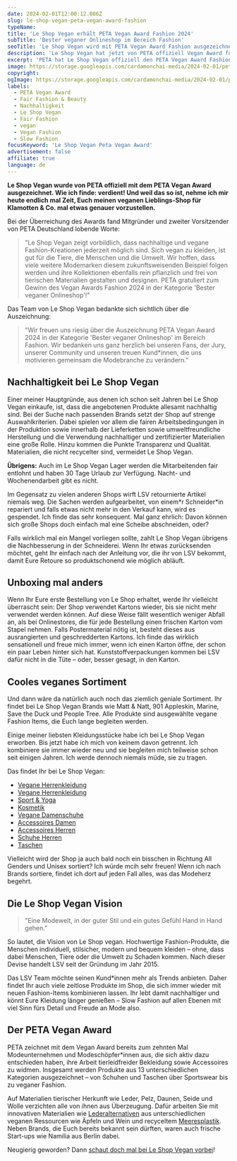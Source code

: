 ```yaml
---
date: 2024-02-01T12:00:12.086Z
slug: le-shop-vegan-peta-vegan-award-fashion
typeName:
title: 'Le Shop Vegan erhält PETA Vegan Award Fashion 2024'
subTitle: 'Bester veganer Onlineshop im Bereich Fashion'
seoTitle: 'Le Shop Vegan wird mit PETA Vegan Award Fashion ausgezeichnet'
description: 'Le Shop Vegan hat jetzt von PETA offiziell Vegan Award für den Bereich Fashion erhalten. Holt Euch hier spannende Insights!'
excerpt: 'PETA hat Le Shop Vegan offiziell den PETA Vegan Award Fashion verliehen. Ich nehme das heute zum Anlass, Euch meinen veganen Lieblingsshop für faire Slow Fashion endlich mal genauer vorzustellen und zu erzählen, was genau hinter dem Namen und dem Onlinestore steckt.'
image: https://storage.googleapis.com/cardamonchai-media/2024-02-01/peta-vegan-award-soundsvegan-com-jpg-imagine-080808_4b1950_1024_768/640.webp
copyright:
ogImage: https://storage.googleapis.com/cardamonchai-media/2024-02-01/peta-vegan-award-soundsvegan-com-og-jpg-imagine-080808_471852_1200_628/640.webp
labels:
  - PETA Vegan Award
  - Fair Fashion & Beauty
  - Nachhaltigkeit
  - Le Shop Vegan
  - Fair Fashion
  - vegan
  - Vegan Fashion
  - Slow Fashion
focusKeyword: 'Le Shop Vegan Peta Vegan Award'
advertisement: false
affiliate: true
language: de
---
```


**Le Shop Vegan wurde von PETA offiziell mit dem PETA Vegan Award ausgezeichnet. Wie ich finde: verdient! Und weil das so ist, nehme ich mir heute endlich mal Zeit, Euch meinen veganen Lieblings-Shop für Klamotten & Co. mal etwas genauer vorzustellen.**

Bei der Überreichung des Awards fand Mitgründer und zweiter Vorsitzender von PETA Deutschland lobende Worte:

> "Le Shop Vegan zeigt vorbildlich, dass nachhaltige und vegane Fashion-Kreationen jederzeit möglich sind. Sich vegan zu kleiden, ist gut für die Tiere, die Menschen und die Umwelt. Wir hoffen, dass viele weitere Modemarken diesem zukunftsweisenden Beispiel folgen werden und ihre Kollektionen ebenfalls rein pflanzlich und frei von tierischen Materialien gestalten und designen. PETA gratuliert zum Gewinn des Vegan Awards Fashion 2024 in der Kategorie 'Bester veganer Onlineshop'!"

Das Team von Le Shop Vegan bedankte sich sichtlich über die Auszeichnung:

> "Wir freuen uns riesig über die Auszeichnung PETA Vegan Award 2024 in der Kategorie 'Bester veganer Onlineshop' im Bereich Fashion. Wir bedanken uns ganz herzlich bei unseren Fans, der Jury, unserer Community und unseren treuen Kund\*innen, die uns motivieren gemeinsam die Modebranche zu verändern."

## Nachhaltigkeit bei Le Shop Vegan

Einer meiner Hauptgründe, aus denen ich schon seit Jahren bei Le Shop Vegan einkaufe, ist, dass die angebotenen Produkte allesamt nachhaltig sind. Bei der Suche nach passenden Brands setzt der Shop auf strenge Auswahlkriterien. Dabei spielen vor allem die fairen Arbeitsbedingungen in der Produktion sowie innerhalb der Lieferketten sowie umweltfreundliche Herstellung und die Verwendung nachhaltiger und zertifizierter Materialien eine große Rolle. Hinzu kommen die Punkte Transparenz und Qualität. Materialien, die nicht recycelter sind, vermeidet Le Shop Vegan.

**Übrigens:** Auch im Le Shop Vegan Lager werden die Mitarbeitenden fair entlohnt und haben 30 Tage Urlaub zur Verfügung. Nacht- und Wochenendarbeit gibt es nicht.

Im Gegensatz zu vielen anderen Shops wirft LSV retournierte Artikel niemals weg. Die Sachen werden aufgearbeitet, von einem\*r Schneider\*in repariert und falls etwas nicht mehr in den Verkauf kann, wird es gespendet. Ich finde das sehr konsequent. Mal ganz ehrlich: Davon können sich große Shops doch einfach mal eine Scheibe abschneiden, oder?

Falls wirklich mal ein Mangel vorliegen sollte, zahlt Le Shop Vegan übrigens die Nachbesserung in der Schneiderei. Wenn Ihr etwas zurücksenden möchtet, geht Ihr einfach nach der Anleitung vor, die ihr von LSV bekommt, damit Eure Retoure so produktschonend wie möglich abläuft.

## Unboxing mal anders

Wenn Ihr Eure erste Bestellung von Le Shop erhaltet, werde Ihr vielleicht überrascht sein: Der Shop verwendet Kartons wieder, bis sie nicht mehr verwendet werden können. Auf diese Weise fällt wesentlich weniger Abfall an, als bei Onlinestores, die für jede Bestellung einen frischen Karton vom Stapel nehmen. Falls Postermaterial nötig ist, besteht dieses aus ausrangierten und geschredderten Kartons. Ich finde das wirklich sensationell und freue mich immer, wenn ich einen Karton öffne, der schon ein paar Leben hinter sich hat. Kunststoffverpackungen kommen bei LSV dafür nicht in die Tüte – oder, besser gesagt, in den Karton.

## Cooles veganes Sortiment

Und dann wäre da natürlich auch noch das ziemlich geniale Sortiment. Ihr findet bei Le Shop Vegan Brands wie Matt & Natt, 901 Appleskin, Marine, Save the Duck und People Tree. Alle Produkte sind ausgewählte vegane Fashion Items, die Euch lange begleiten werden.

Einige meiner liebsten Kleidungsstücke habe ich bei Le Shop Vegan erworben. Bis jetzt habe ich mich von keinem davon getrennt. Ich kombiniere sie immer wieder neu und sie begleiten mich teilweise schon seit einigen Jahren. Ich werde dennoch niemals müde, sie zu tragen.

Das findet Ihr bei Le Shop Vegan:

- [Vegane Herrenkleidung](https://assets.ikhnaie.link/click.html?wgcampaignid=1428775&wgprogramid=293410&wgtarget=https://www.le-shop-vegan.de/vegane-damen/kleidung/)
- [Vegane Herrenkleidung](https://assets.ikhnaie.link/click.html?wgcampaignid=1428775&wgprogramid=293410&wgtarget=https://www.le-shop-vegan.de/vegane-herren/kleidung/)
- [Sport & Yoga](https://assets.ikhnaie.link/click.html?wgcampaignid=1428775&wgprogramid=293410&wgtarget=https://www.le-shop-vegan.de/vegane-damen/sport-und-yoga/)
- [Kosmetik](https://assets.ikhnaie.link/click.html?wgcampaignid=1428775&wgprogramid=293410&wgtarget=https://www.le-shop-vegan.de/vegane-damen/kosmetik/)
- [Vegane Damenschuhe](https://assets.ikhnaie.link/click.html?wgcampaignid=1428775&wgprogramid=293410&wgtarget=https://www.le-shop-vegan.de/vegane-damen/schuhe/)
- [Accessoires Damen](https://assets.ikhnaie.link/click.html?wgcampaignid=1428775&wgprogramid=293410&wgtarget=https://www.le-shop-vegan.de/vegane-damen/accessoires/)
- [Accessoires Herren](https://assets.ikhnaie.link/click.html?wgcampaignid=1428775&wgprogramid=293410&wgtarget=https://www.le-shop-vegan.de/vegane-taschen/herrenportemonnaies/)
- [Schuhe Herren](https://assets.ikhnaie.link/click.html?wgcampaignid=1428775&wgprogramid=293410&wgtarget=https://www.le-shop-vegan.de/vegane-herren/schuhe/)
- [Taschen](https://assets.ikhnaie.link/click.html?wgcampaignid=1428775&wgprogramid=293410&wgtarget=https://www.le-shop-vegan.de/vegane-taschen/)

Vielleicht wird der Shop ja auch bald noch ein bisschen in Richtung All Genders und Unisex sortiert? Ich würde mcih sehr freuen! Wenn ich nach Brands sortiere, findet ich dort auf jeden Fall alles, was das Modeherz begehrt.

## Die Le Shop Vegan Vision

> "Eine Modewelt, in der guter Stil und ein gutes Gefühl Hand in Hand gehen."

So lautet, die Vision von Le Shop vegan. Hochwertige Fashion-Produkte, die Menschen individuell, stilsicher, modern und bequem kleiden – ohne, dass dabei Menschen, Tiere oder die Umwelt zu Schaden kommen. Nach dieser Devise handelt LSV seit der Gründung im Jahr 2015.

Das LSV Team möchte seinen Kund\*innen mehr als Trends anbieten. Daher findet Ihr auch viele zeitlose Produkte im Shop, die sich immer wieder mit neuen Fashion-Items kombinieren lassen. Ihr lebt damit nachhaltiger und könnt Eure Kleidung länger genießen – Slow Fashion auf allen Ebenen mit viel Sinn fürs Detail und Freude an Mode also.

## Der PETA Vegan Award

PETA zeichnet mit dem Vegan Award bereits zum zehnten Mal Modeunternehmen und Modeschöpfer\*innen aus, die sich aktiv dazu entschieden haben, ihre Arbeit tierleidfreider Bekleidung sowie Accessoires zu widmen. Insgesamt werden Produkte aus 13 unterschiedlichen Kategorien ausgezeichnet – von Schuhen und Taschen über Sportswear bis zu veganer Fashion.

Auf Materialien tierischer Herkunft wie Leder, Pelz, Daunen, Seide und Wolle verzichten alle von ihnen aus Überzeugung. Dafür arbeiten Sie mit innovativen Materialien wie [Lederalternativen](/tag/veganes-leder) aus unterschiedlichen veganen Ressourcen wie Äpfeln und Wein und recyceltem [Meeresplastik](/2023/11/got-bag/). Neben Brands, die Euch bereits bekannt sein dürften, waren auch frische Start-ups wie Namilia aus Berlin dabei.

Neugierig geworden? Dann [schaut doch mal bei Le Shop Vegan vorbei](https://assets.ikhnaie.link/click.html?wgcampaignid=1428775&wgprogramid=293410&wgtarget=https://www.le-shop-vegan.de)!
